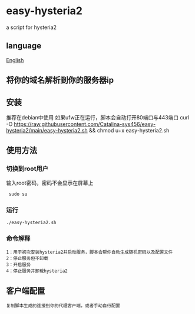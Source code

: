 # easy-hysteria2

  a script for hysteria2

## language

  [English](README.md)

## 将你的域名解析到你的服务器ip

## 安装
推荐在debian中使用
如果ufw正在运行，脚本会自动打开80端口与443端口
  curl -O https://raw.githubusercontent.com/Catalina-sys456/easy-hysteria2/main/easy-hysteria2.sh && chmod u+x easy-hysteria2.sh

## 使用方法


### 切换到root用户
输入root密码，密码不会显示在屏幕上

     sudo su
  

### 运行
    ./easy-hysteria2.sh
  
### 命令解释
    1：用于初次安装hysteria2并启动服务，脚本会帮你自动生成随机密码以及配置文件
    2：停止服务但不卸载
    3：开启服务
    4：停止服务并卸载hysteria2
  
## 客户端配置
    复制脚本生成的连接到你的代理客户端，或者手动自行配置
  


